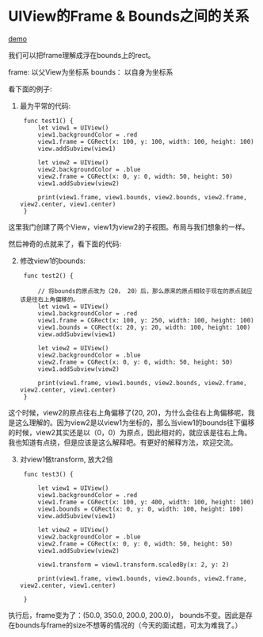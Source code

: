 # UIView的Frame & Bounds之间的关系

[demo](git@github.com:dyljqq/UIViewDemo.git)

我们可以把frame理解成浮在bounds上的rect。

frame: 以父View为坐标系
bounds： 以自身为坐标系

看下面的例子:

1. 最为平常的代码:

		func test1() {
	        let view1 = UIView()
	        view1.backgroundColor = .red
	        view1.frame = CGRect(x: 100, y: 100, width: 100, height: 100)
	        view.addSubview(view1)
	        
	        let view2 = UIView()
	        view2.backgroundColor = .blue
	        view2.frame = CGRect(x: 0, y: 0, width: 50, height: 50)
	        view1.addSubview(view2)
	        
	        print(view1.frame, view1.bounds, view2.bounds, view2.frame, view2.center, view1.center)
	    }
	    
这里我门创建了两个View，view1为view2的子视图。布局与我们想象的一样。

然后神奇的点就来了，看下面的代码:

2. 修改view1的bounds:

		func test2() {
	        
	        // 将bounds的原点改为（20， 20）后，那么原来的原点相较于现在的原点就应该是往右上角偏移的。
	        let view1 = UIView()
	        view1.backgroundColor = .red
	        view1.frame = CGRect(x: 100, y: 250, width: 100, height: 100)
	        view1.bounds = CGRect(x: 20, y: 20, width: 100, height: 100)
	        view.addSubview(view1)
	        
	        let view2 = UIView()
	        view2.backgroundColor = .blue
	        view2.frame = CGRect(x: 0, y: 0, width: 50, height: 50)
	        view1.addSubview(view2)
	        
	        print(view1.frame, view1.bounds, view2.bounds, view2.frame, view2.center, view1.center)
	    }
	    
这个时候，view2的原点往右上角偏移了(20, 20)，为什么会往右上角偏移呢，我是这么理解的。因为view2是以view1为坐标的，那么当view1的bounds往下偏移的时候，view2其实还是以（0，0）为原点，因此相对的，就应该是往右上角。我也知道有点绕，但是应该是这么解释吧。有更好的解释方法，欢迎交流。

3. 对view1做transform, 放大2倍

		func test3() {
	        
	        let view1 = UIView()
	        view1.backgroundColor = .red
	        view1.frame = CGRect(x: 100, y: 400, width: 100, height: 100)
	        view1.bounds = CGRect(x: 0, y: 0, width: 100, height: 100)
	        view.addSubview(view1)
	        
	        let view2 = UIView()
	        view2.backgroundColor = .blue
	        view2.frame = CGRect(x: 0, y: 0, width: 50, height: 50)
	        view1.addSubview(view2)
	        
	        view1.transform = view1.transform.scaledBy(x: 2, y: 2)
	        
	        print(view1.frame, view1.bounds, view2.bounds, view2.frame, view2.center, view1.center)
	        
	    }
	    
执行后，frame变为了：(50.0, 350.0, 200.0, 200.0)， bounds不变。因此是存在bounds与frame的size不想等的情况的（今天的面试题，可太为难我了。）